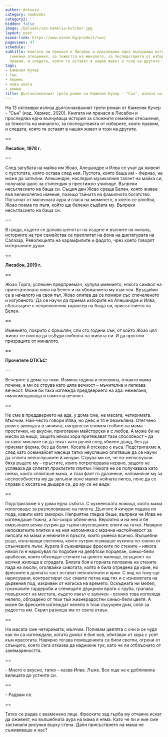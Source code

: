 ```yaml
---
author: Antonia
category: newbooks
category2: ''
hidden: false
image: /Uploads/san-kamelia-kutcher.jpg
layout: post
ozone-link: https://www.ozone.bg/product/san/
pageviews: 47
schedule: ''
subtitle: Книгата ни пренася в Лисабон и проследява една вълнуваща история за сложните
  семейни отношения, за тежестта на миналото, за последствията от изборите, които
  правим, и следата, която те оставят в нашия живот и този на другите
tags:
- Камелия Кучер
- Сън
- Хермес
- нова книга
- роман
title: Дългоочакваният трети роман на Камелия Кучер - "Сън", излиза на 13 октомври
---
```


На 13 октомври излиза дългоочакваният трети роман от Камелия Кучер - "Сън" (изд. Хермес, 2020). Книгата ни пренася в Лисабон и проследява една вълнуваща история за сложните семейни отношения, за тежестта на миналото, за последствията от изборите, които правим, и следата, която те оставят в нашия живот и този на другите.

\==

**Лисабон, 1978 г.**

\==

След загубата на майка им Жоао, Алешандре и Илва се учат да живеят с пустотата, която остава след нея. Пустота, която баща им - Фернао, не може да запълни. Алешандре, наследил музикалния талант на майка си, получава шанс за стипендия в престижно училище. Въпреки несъгласието на баща си. Същия ден Жоао среща Белен, която живее във великолепно имение, пазещо тайната на фамилното богатство. Погълнат от магичната аура и гласа на момичето, в което се влюбва, Жоао поема по пътя, който ще бележи съдбата му. Въпреки несъгласието на баща си.

\==

В града, където се долавя шепотът на къщите и вълните на океана, историите на три семейства се преплитат на фона на диктатурата на Салазар, Революцията на карамфилите и фадото, чрез което говорят изтерзаните души.

\==

**Лисабон, 2019 г.**

\==

Жоао Торга, успешен предприемач, купува имението, някога символ на притегателната сила на Белен и на обожанието му към нея. Връщайки се в началото на своя път, Жоао опитва да се помири със спечеленото и изгубеното. Да се научи да приема изборите на Алешандре и Илва, сблъсъците с непреклонния характер на баща си, присъствието на Белен.

\==

Имението, покрито с бръшлян, спи сто години сън, от който Жоао цял живот се опитва да събуди любовта на живота си. И да прогони призраците от миналото.

\==

**Прочетете ОТКЪС:**

\==

Вечерите у дома са тихи. Измина година и половина, откакто мама почина, а ми се струва като цяла вечност – мъчителна и лепкава вечност. Може би така изглежда преддверието на ада: нежелана, омаломощаваща и самотна вечност.

\==

Не сме в преддверието на ада, у дома сме, на масата, четиримата. Мълчим. Най-често говори Илва, но днес и тя е безмълвна. Отегчено рови с вилицата в чинията, сигурно си спомня гозбите на мама – простички, но вкусни, приготвени майсторски и с любов. А може би не мисли за нищо, защото някои хора притежават тази способност – да оставят мислите си да текат като ручей след обилен дъжд, без да приемат форма, без да болят. Косата й отскоро е къса. Подстригахме я, след като осемнайсет месеца татко неуспешно опитваше да се научи да сплита непослушните й кичури. Струва ми се, че по-непослушни бяха ръцете му – пръстите, които потреперваха нервно, защото не успяваха да сплетат *проклетите плитки.* Никога не се получаваха като онези, които сплиташе мама, и този факт го дразнеше, напомняше му за неспособността му да запълни поне малко нейната липса, поне да се справи с косата на дъщеря си, *да му се не види*.

\==

Подстригахме я у дома една събота. С кухненската ножица, която мама използваше за разполовяване на пилета. Дългите й кичури падаха по пода, извити като змиорки. Неприятна гледка беше, въпреки че Илва не изглеждаше тъжна, а по-скоро облекчена. Вероятно и на нея й бе омръзнало всяка сутрин да търпи неуспешните опити на татко. Навярно непохватните плитки и на нея напомняха с мрачна настойчивост за липсата на мама и нежните й пръсти, които умееха всичко. Вълшебни ръце, излъчващи светлина, която сутрин огряваше кухнята по-силно от слънчевите лъчи. Аурата й съживяваше фреските по стените – някога някой ги е нарисувал по подобие на делфтски порцелан, синьо-бели арабески, които обхождат стените на цялото жилище, всъщност на всички жилища в сградата. Бялата боя в горната половина на стените пада на люспи, оголвайки сивотата, която е била отредена да крие, но фреските в долната част остават непокътнати и ярки. С вид на току-що нарисувани, контрастират със сивите петна над тях и с изнемогата на дървения под, изкривен от натиска на времето. Оскъдната ни мебел, грохналите гардероби и стенещите двукрили врати с груба, грапава повърхност на местата, където лакът е заличен – всичко това изглежда нелепо, обградено от тези тъй жизнерадостни синьо-бели цветя. А може би фреските изглеждат нелепо в този съсухрен дом, сляп за радостта им. Скрил разкоша им от света отвън.

\==

На масата сме четиримата, мълчим. Попивам цветята с очи и се чудя как ли са изглеждали, когато домът е бил нов, обитаван от хора с усет към красотата. Навярно тогава помещенията са били светли, огрени от слънцето, което сега отказва да надникне тук, като че ли отблъснато от занемареността.

\==

\- Много е вкусно, татко – казва Илва. Лъже. Все още не е доближила вилицата до устните си.

\==

\- Радвам се.

\==

Татко се радва с вкаменено лице. Фреските зад гърба му отчаяно искат да оживеят, но вълшебната аура на мама я няма. Като че ли и ние сме застинали рисунки върху стена. Дали присъствието на мама не съживяваше и нас?